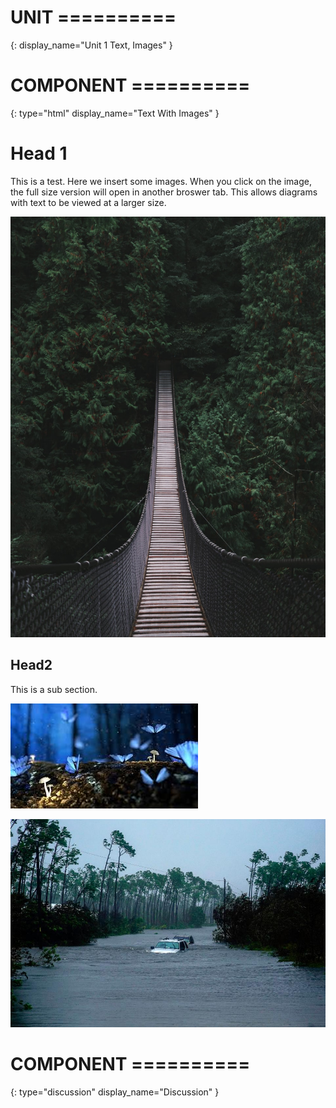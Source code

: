 # UNIT ==========
{:
  display_name="Unit 1 Text, Images"
}

# COMPONENT ==========
{:
    type="html"
    display_name="Text With Images"
}

# Head 1

This is a test. Here we insert some images. When you click on the image, the full size version will open in another broswer tab. This allows diagrams with text to be viewed at a larger size.

![This is the alt text and also the image caption. The image will be centred. The caption will be shown below the image. If the caption is really long, it will wrap.](img2.jpg "A test image.")

## Head2 

This is a sub section.

![This is the alt text for the second image, called img1.jpg.](img1.jpg "A test image.")

![This is the alt text for the third image, called img3.jpg.](img3.jpg "Another test image.")

# COMPONENT ==========
{:
    type="discussion"
    display_name="Discussion"
}
